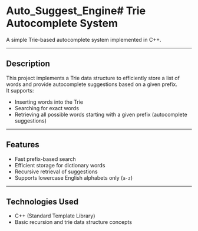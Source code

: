 ﻿# Auto_Suggest_Engine# Trie Autocomplete System

A simple Trie-based autocomplete system implemented in C++.

---

## Description

This project implements a Trie data structure to efficiently store a list of words and provide autocomplete suggestions based on a given prefix.  
It supports:

- Inserting words into the Trie  
- Searching for exact words  
- Retrieving all possible words starting with a given prefix (autocomplete suggestions)  

---

## Features

- Fast prefix-based search  
- Efficient storage for dictionary words  
- Recursive retrieval of suggestions  
- Supports lowercase English alphabets only (`a-z`)  

---

## Technologies Used

- C++ (Standard Template Library)  
- Basic recursion and trie data structure concepts  





